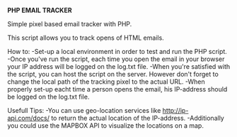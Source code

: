 **PHP EMAIL TRACKER**

Simple pixel based email tracker with PHP.

This script allows you to track opens of HTML emails.

How to:
-Set-up a local environment in order to test and run the PHP script.
-Once you've run the script, each time you open the email in your browser your IP address will be logged on the log.txt file.
-When you're satisfied with the script, you can host the script on the server. However don't forget to change the local path of the tracking pixel to the actual URL. 
-When properly set-up eacht time a person opens the email, his IP-address should be logged on the log.txt file. 

Usefull Tips:
-You can use geo-location services like http://ip-api.com/docs/ to return the actual location of the IP-address.
-Additionally you could use the MAPBOX API to visualize the locations on a map. 


